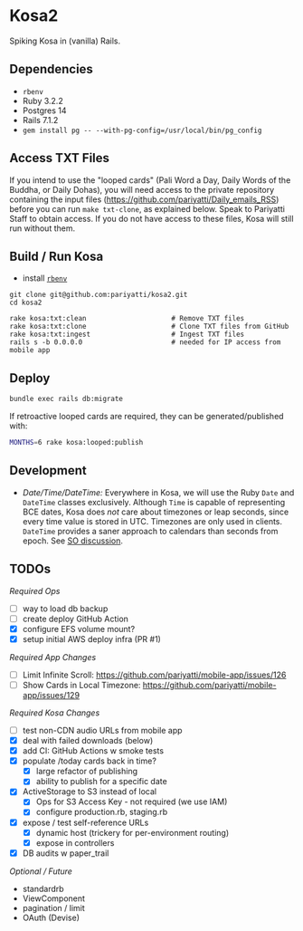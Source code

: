 # Kosa2

Spiking Kosa in (vanilla) Rails.

## Dependencies

* `rbenv`
* Ruby 3.2.2
* Postgres 14
* Rails 7.1.2
* `gem install pg -- --with-pg-config=/usr/local/bin/pg_config`

## Access TXT Files

If you intend to use the "looped cards" (Pali Word a Day, Daily Words
of the Buddha, or Daily Dohas), you will need access to the private
repository containing the input files (<https://github.com/pariyatti/Daily_emails_RSS>)
before you can run `make txt-clone`, as explained below. Speak to Pariyatti Staff to
obtain access. If you do not have access to these files, Kosa will still run
without them.

## Build / Run Kosa

* install [`rbenv`](https://github.com/rbenv/rbenv)

```shell
git clone git@github.com:pariyatti/kosa2.git
cd kosa2

rake kosa:txt:clean                     # Remove TXT files
rake kosa:txt:clone                     # Clone TXT files from GitHub
rake kosa:txt:ingest                    # Ingest TXT files
rails s -b 0.0.0.0                      # needed for IP access from mobile app
```

## Deploy

```sh 
bundle exec rails db:migrate
```

If retroactive looped cards are required, they can be generated/published with:

```sh 
MONTHS=6 rake kosa:looped:publish
```

## Development

* *Date/Time/DateTime:* Everywhere in Kosa, we will use the Ruby `Date` and `DateTime` classes exclusively.
  Although `Time` is capable of representing BCE dates, Kosa does _not_ care about timezones or leap seconds,
  since every time value is stored in UTC. Timezones are only used in clients. 
  `DateTime` provides a saner approach to calendars than seconds from epoch.
  See [SO discussion](https://stackoverflow.com/questions/1261329/difference-between-datetime-and-time-in-ruby).

## TODOs

*Required Ops*

* [ ] way to load db backup
* [ ] create deploy GitHub Action
* [x] configure EFS volume mount?
* [x] setup initial AWS deploy infra (PR #1)

*Required App Changes*

* [ ] Limit Infinite Scroll: https://github.com/pariyatti/mobile-app/issues/126
* [ ] Show Cards in Local Timezone: https://github.com/pariyatti/mobile-app/issues/129

*Required Kosa Changes*

* [ ] test non-CDN audio URLs from mobile app
* [x] deal with failed downloads (below)
* [x] add CI: GitHub Actions w smoke tests
* [x] populate /today cards back in time?
    * [x] large refactor of publishing
    * [x] ability to publish for a specific date
* [x] ActiveStorage to S3 instead of local
    * [x] Ops for S3 Access Key - not required (we use IAM)
    * [x] configure production.rb, staging.rb
* [x] expose / test self-reference URLs
    * [x] dynamic host (trickery for per-environment routing)
    * [x] expose in controllers
* [x] DB audits w paper_trail

*Optional / Future*

* standardrb
* ViewComponent
* pagination / limit
* OAuth (Devise)
